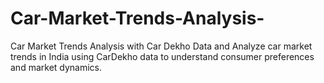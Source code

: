 # Car-Market-Trends-Analysis-
Car Market Trends Analysis with Car Dekho Data and Analyze car market trends in India using CarDekho data to understand consumer preferences and market dynamics.
